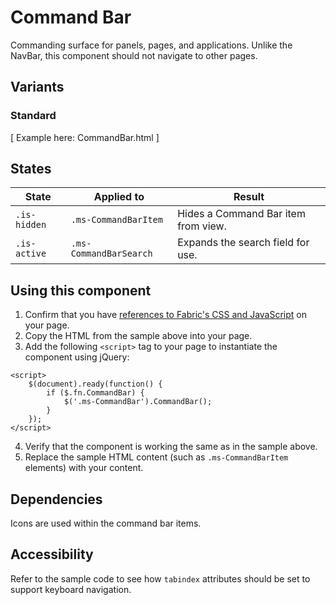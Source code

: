 # Command Bar
Commanding surface for panels, pages, and applications. Unlike the NavBar, this component should not navigate to other pages.

## Variants

### Standard
[ Example here: CommandBar.html ]

## States
State | Applied to | Result
 --- | --- | ---
`.is-hidden` | `.ms-CommandBarItem` | Hides a Command Bar item from view.
`.is-active` | `.ms-CommandBarSearch` | Expands the search field for use.

## Using this component
<!-- @todo Create a page showing how to import fabric.css, fabric.components.css, and jquery.fabric.js onto a page. -->
1. Confirm that you have [references to Fabric's CSS and JavaScript]() on your page.
2. Copy the HTML from the sample above into your page.
3. Add the following `<script>` tag to your page to instantiate the component using jQuery:
<!-- @todo Can we simplify the code block below? -->
```
<script>
    $(document).ready(function() {
        if ($.fn.CommandBar) {
            $('.ms-CommandBar').CommandBar();
        }
    });
</script>
```
4. Verify that the component is working the same as in the sample above.
5. Replace the sample HTML content (such as `.ms-CommandBarItem` elements) with your content.

## Dependencies
Icons are used within the command bar items.

## Accessibility
Refer to the sample code to see how `tabindex` attributes should be set to support keyboard navigation.

